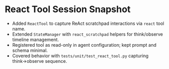 # React Tool Session Snapshot

- Added `ReactTool` to capture ReAct scratchpad interactions via `react` tool name.
- Extended `StateManager` with `react_scratchpad` helpers for think/observe timeline management.
- Registered tool as read-only in agent configuration; kept prompt and schema minimal.
- Covered behavior with `tests/unit/test_react_tool.py` capturing think→observe sequence.
